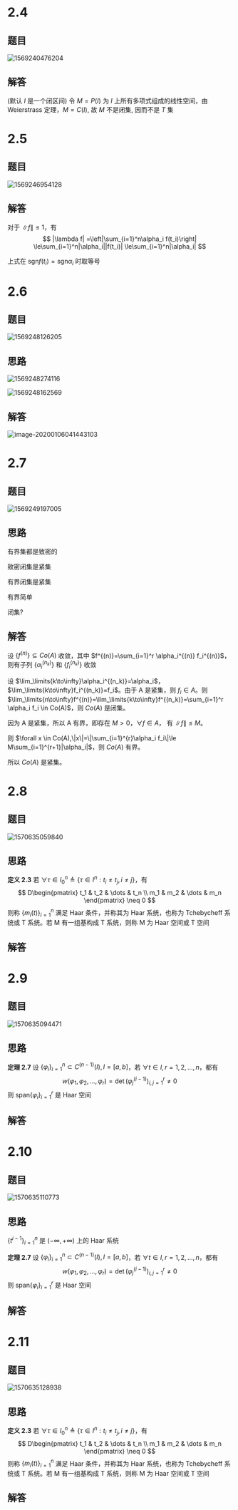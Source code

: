 # 2.4

## 题目

![1569240476204](assets/1569240476204.jpg)

## 解答

(默认 $I$ 是一个闭区间) 令 $M =P(I)$ 为 $I$ 上所有多项式组成的线性空间，由 Weierstrass 定理，$M =C(I)$, 故 $M$ 不是闭集, 因而不是 $T$ 集

# 2.5

## 题目

![1569246954128](assets/1569246954128.jpg)

## 解答

对于 $\|f\|\le 1$，有
$$
|\lambda f|
=\left|\sum_{i=1}^n\alpha_i f(t_i)\right|
\le\sum_{i=1}^n|\alpha_i||f(t_i)|
\le\sum_{i=1}^n|\alpha_i|
$$

上式在 $\text{sgn}f(t_i)=\text{sgn} \alpha_i$ 时取等号

# 2.6

## 题目

![1569248126205](assets/1569248126205.jpg)

## 思路

![1569248274116](assets/1569248274116.jpg)

![1569248162569](assets/1569248162569.jpg)

## 解答

![image-20200106041443103](assets/image-20200106041443103.png)

# 2.7

## 题目

![1569249197005](assets/1569249197005.jpg)

## 思路

有界集都是致密的

致密闭集是紧集

有界闭集是紧集

有界简单

闭集?

## 解答

设 $\{f^{(n)}\}\subseteq Co(A)$ 收敛，其中 $f^{(n)}=\sum_{i=1}^r \alpha_i^{(n)} f_i^{(n)}$，则有子列 $\{\alpha_i^{(n_k)}\}$ 和 $\{f_i^{(n_k)}\}$ 收敛

设 $\lim_\limits{k\to\infty}\alpha_i^{(n_k)}=\alpha_i$，$\lim_\limits{k\to\infty}f_i^{(n_k)}=f_i$。由于 A 是紧集，则 $f_i\in A$。则 $\lim_\limits{n\to\infty}f^{(n)}=\lim_\limits{k\to\infty}f^{(n_k)}=\sum_{i=1}^r \alpha_i f_i \in Co(A)$，则 $Co(A)$ 是闭集。

因为 A 是紧集，所以 A 有界，即存在 $M > 0$，$\forall f\in A$， 有 $\|f\|\le M$。

则 $\forall x \in Co(A),\|x\|=\|\sum_{i=1}^{r}\alpha_i f_i\|\le M\sum_{i=1}^{r+1}|\alpha_i|$，则 $Co(A)$ 有界。

所以 $Co(A)$ 是紧集。

# 2.8

## 题目

![1570635059840](assets/1570635059840.jpg)

## 思路

**定义 2.3** 若 $\forall \tau \in I_0^n \triangleq \{\tau\in I^n:t_i\neq t_j,i\neq j\}$，有
$$
D\begin{pmatrix}
t_1 & t_2 & \dots & t_n \\
m_1 & m_2 & \dots & m_n
\end{pmatrix}
\neq 0
$$
则称 $\{m_i(t)\}_{i=1}^n$ 满足 Haar 条件，并称其为 Haar 系统，也称为 Tchebycheff 系统或 T 系统。若 M 有一组基构成 T 系统，则称 M 为 Haar 空间或 T 空间

## 解答



# 2.9

## 题目

![1570635094471](assets/1570635094471.jpg)

## 思路

**定理 2.7** 设 $\{\varphi_i\}_{i=1}^n\subset C^{(n-1)}(I),I=[a,b]$，若 $\forall t \in I, r = 1,2,\dots,n$，都有
$$
w(\varphi_1,\varphi_2,\dots,\varphi_r)=\det\left(\varphi_j^{(i-1)}\right)_{i,j=1}^r\neq 0
$$
则 $\text{span}\{\varphi_i\}_{i=1}^r$ 是 Haar 空间

## 解答

# 2.10

## 题目

![1570635110773](assets/1570635110773.jpg)

## 思路

$\{t^{i-1}\}_{i=1}^n$ 是 $(-\infty,+\infty)$ 上的 Haar 系统

**定理 2.7** 设 $\{\varphi_i\}_{i=1}^n\subset C^{(n-1)}(I),I=[a,b]$，若 $\forall t \in I, r = 1,2,\dots,n$，都有
$$
w(\varphi_1,\varphi_2,\dots,\varphi_r)=\det\left(\varphi_j^{(i-1)}\right)_{i,j=1}^r\neq 0
$$
则 $\text{span}\{\varphi_i\}_{i=1}^r$ 是 Haar 空间

## 解答



# 2.11

## 题目

![1570635128938](assets/1570635128938.jpg)

## 思路

**定义 2.3** 若 $\forall \tau \in I_0^n \triangleq \{\tau\in I^n:t_i\neq t_j,i\neq j\}$，有
$$
D\begin{pmatrix}
t_1 & t_2 & \dots & t_n \\
m_1 & m_2 & \dots & m_n
\end{pmatrix}
\neq 0
$$
则称 $\{m_i(t)\}_{i=1}^n$ 满足 Haar 条件，并称其为 Haar 系统，也称为 Tchebycheff 系统或 T 系统。若 M 有一组基构成 T 系统，则称 M 为 Haar 空间或 T 空间

## 解答

